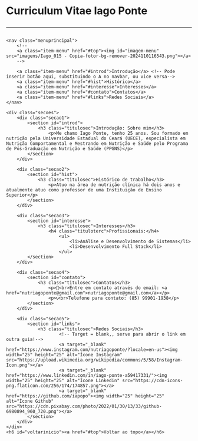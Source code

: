 <!DOCTYPE html>
<html lang="pt-BR">
<head>
    <meta charset="UTF-8">
    <meta name="viewport" content="widht=device-width, initial-scale=1.0">
    <!-- a rel deve sempre ser nomeada como "stylesheet" pois é uma convenção da www3, se for nomeado de outra forma não vai ser lido pelos navegadores (lidando com um doc CSS, a relação é sempre essa de estilo e nomeada dessa forma)-->
    <link href="Style/style.css" rel="stylesheet">
    <title>Curriculum Vitae Iago Ponte</title>
</head>

<body>
    <h1 class="titulop">Curriculum Vitae Iago Ponte<hr></h1>

    <nav class="menuprincipal">
        <!--
        <a class="item-menu" href="#top"><img id="imagem-menu" src="imagens/Iago_015 - Copia-fotor-bg-remover-2024110116543.png"></a>
        -->

        <a class="item-menu" href="#introd">Introdução</a> <!-- Pode inserir botão aqui, substituindo o A no navbar, ou vice versa-->
        <a class="item-menu" href="#hist">Histórico</a>
        <a class="item-menu" href="#interesse">Interesses</a>
        <a class="item-menu" href="#contato">Contatos</a>
        <a class="item-menu" href="#links">Redes Sociais</a>
    </nav>

    <div class="secoes">
        <div class="secao1">
            <section id="introd">
                <h3 class="titulosec">Introdução: Sobre mim</h3>
                    <p>Me chamo Iago Ponte, tenho 25 anos. Sou formado em nutrição pela Universidade Estadual do Ceará (UECE), especialista em Nutrição Comportamental e Mestrando em Nutrição e Saúde pelo Programa de Pós-Graduação em Nutrição e Saúde (PPGNS)</p>
            </section>
        </div>
        
        <div class="secao2">
            <section id="hist">
                <h3 class="titulosec">Histórico de trabalho</h3>
                    <p>Atuo na área de nutrição clínica há dois anos e atualmente atuo como professor de uma Instituição de Ensino Superior</p>
            </section>
        </div>
    
        <div class="secao3">
            <section id="interesse">
                <h3 class="titulosec">Interesses</h3>
                    <h4 class="tituloterc">Profissionais:</h4>
                        <ul>
                            <li>Análise e Desenvolvimento de Sistemas</li>
                            <li>Desenvolvimento Full Stack</li>
                        </ul>
            </section>   
        </div>
        
        <div class="secao4">
            <section id="contato">
                <h3 class="titulosec">Contatos</h3>
                    <p>📩<br>Entre em contato através do email: <a href="nutriagoponte@gmail.com">nutriagoponte@gmail.com</a></p>
                    <p>📞<br>Telefone para contato: (85) 99901-1938</p>
            </section>
        </div>
        
        <div class="secao5">
            <section id="links">
                <h3 class="titulosec">Redes Sociais</h3>
                        <!-- Target = blank,, serve para abrir o link em outra guia!-->
                        <a target="_blank" href="https://www.instagram.com/nutriagoponte/?locale=en-us"><img width="25" height="25" alt="Ícone Instagram" src="https://upload.wikimedia.org/wikipedia/commons/5/58/Instagram-Icon.png"></a>  
                        <a target="_blank" href="https://www.linkedin.com/in/iago-ponte-a59417331/"><img width="25" height="25" alt="Ícone Linkedin" src="https://cdn-icons-png.flaticon.com/256/174/174857.png"></a>
                        <a target="_blank" href="https://github.com/iapopo"><img width="25" height="25" alt="Ícone Github" src="https://cdn.pixabay.com/photo/2022/01/30/13/33/github-6980894_960_720.png"></a>
            </section>
        </div>
    </div>
    <h6 id="voltarinicio"><a href="#top">Voltar ao topo</a></h6>
    

</body>

</html>
